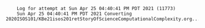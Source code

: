         Log for attempt at Sun Apr 25 04:40:41 PM PDT 2021 (11773)
        Sun Apr 25 04:40:41 PM PDT 2021 Converting 2020ISOS101/KBe21isos201retStoryOfScienceComputationalComplexity.org...
